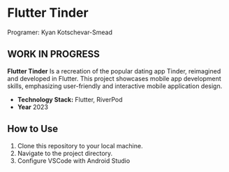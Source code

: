 # Flutter Tinder
Programer: Kyan Kotschevar-Smead
## WORK IN PROGRESS

**Flutter Tinder** Is a recreation of the popular dating app Tinder, reimagined and developed in Flutter. This project showcases mobile app development skills, emphasizing user-friendly and interactive mobile application design.

- **Technology Stack:** Flutter, RiverPod
- **Year** 2023

## How to Use

1. Clone this repository to your local machine.
2. Navigate to the project directory.
3. Configure VSCode with Android Studio 
